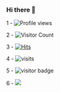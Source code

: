 ### Hi there 👋

<!--
**VictorPoprozhuk/VictorPoprozhuk** is a ✨ _special_ ✨ repository because its `README.md` (this file) appears on your GitHub profile.

Here are some ideas to get you started:

- 🔭 I’m currently working on ...
- 🌱 I’m currently learning ...
- 👯 I’m looking to collaborate on ...
- 🤔 I’m looking for help with ...
- 💬 Ask me about ...
- 📫 How to reach me: ...
- 😄 Pronouns: ...
- ⚡ Fun fact: ...
-->
1 - ![Profile views](https://gpvc.arturio.dev/VictorPoprozhuk)

2 - ![Visitor Count](https://profile-counter.glitch.me/VictorPoprozhuk/count.svg)

3 - [![Hits](https://hits.seeyoufarm.com/api/count/incr/badge.svg?url=https%3A%2F%2Fgithub.com%2FVictorPoprozhuk&count_bg=%2379C83D&title_bg=%23555555&icon=&icon_color=%23E7E7E7&title=hits&edge_flat=false)](https://hits.seeyoufarm.com)

4 - ![visits](https://visit-counter.vercel.app/counter.png?page=&s=40&c=00ff00&bg=00000000&no=2&ff=digi)

5 - ![visitor badge](https://visitor-badge.glitch.me/badge?page_id=VictorPoprozhuk&left_text=MyPageVisitors)

6 - ![](https://komarev.com/ghpvc/?username=VictorPoprozhuk&color=dc143c)

